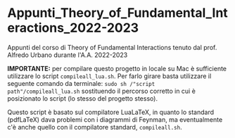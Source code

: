 # Appunti_Theory_of_Fundamental_Interactions_2022-2023
Appunti del corso di Theory of Fundamental Interactions tenuto dal prof. Alfredo Urbano durante l'A.A. 2022-2023

**IMPORTANTE:** per compilare questo progetto in locale su Mac è sufficiente utilizzare lo script `compileall_lua.sh`. 
Per farlo girare basta utilizzare il seguente comando da terminale: `sudo sh /"script path"/compileall_lua.sh` sostituendo il percorso corretto in cui è posizionato lo script (lo stesso del progetto stesso). 

Questo script è basato sul compilatore LuaLaTeX, in quanto lo standard (pdfLaTeX) dava problemi con i diagrammi di Feynman, ma eventualmente c'è anche quello con il compilatore standard, `compileall.sh`.
